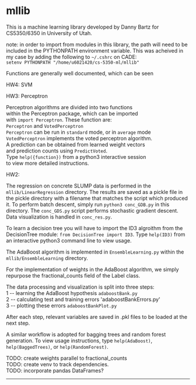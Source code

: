 # mllib
This is a machine learning library developed by Danny Bartz 
for CS5350/6350 in University of Utah.

note: in order to import from modules in this library, the path will
need to be included in the PYTHONPATH environment variable.  This was
acheived in my case by adding the following to `~/.cshrc` on CADE: <br />
`setenv PYTHONPATH "/home/u6021420/cs-5350-ml/mllib"`

Functions are generally well documented, which can be seen


HW4: SVM



HW3: Perceptron

Perceptron algorithms are divided into two functions <br />
within the Perceptron package, which can be imported <br />
with `import Perceptron`.  These function are: <br />
`Perceptron` and `VotedPerceptron` <br />
`Perceptron` can be run in `standard` mode, or in `average` mode <br />
`VotedPerceptron` implements the voted perceptron algorithm. <br />
A prediction can be obtained from learned weight vectors  <br />
and prediction counts using `PredictVoted`. <br />
Type `help({function})` from a python3 interactive session <br />
to view more detailed instructions.



HW2:

The regression on concrete SLUMP data is performed in the 
`mllib/LinearRegression` directory.  The results are saved
as a pickle file in the pickle directory with a filename 
that matches the script which produced it.  To perform batch 
descent, simply run `python3 conc_GDB.py` in this directory.
The `conc_GDS.py` script performs stochastic gradient descent.
Data visualization is handled in `conc_res.py`.


To learn a decision tree you will have to import the ID3 algroithm
from the DecisionTree module: `from DecisionTree import ID3`.
Type `help(ID3)` from an interactive python3 command line to view usage.

The AdaBoost algorithm is implemented in `EnsembleLearning.py`
within the `mllib/EnsembleLearning` directory.

For the implementation of weights in the AdaBoost algorithm, we
simply repurpose the fractional_counts field of the Label class.

The data processing and visualization is split into three steps: <br />
 1 -- learning the AdaBoost hypothesis `adaboostBank.py` <br />
 2 -- calculating test and training errors 'adaboostBankErrors.py' <br />
 3 -- plotting these errors `adaboostBankPlot.py` <br />

After each step, relevant variables are saved in .pkl files
to be loaded at the next step.

A similar workflow is adopted for bagging trees and random forest generation.
To view usage instructions, type `help(AdaBoost)`, `help(BaggedTrees)`, or
`help(RandomForest)`.

TODO: create weights parallel to fractional_counts <br />
TODO: create venv to track dependencies. <br />
TODO: incorporate pandas DataFrames? <br />

-------------------------------------------------------------------------